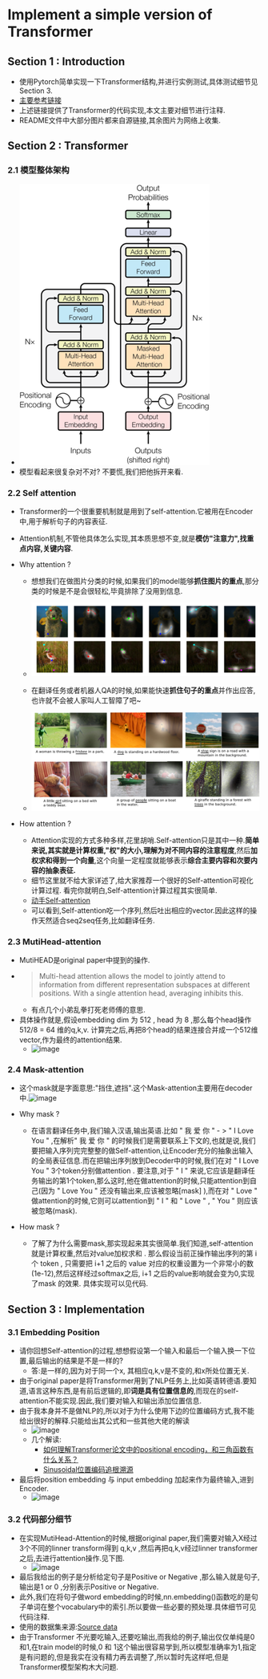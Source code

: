 # Implement a simple version of Transformer

## Section 1 : Introduction

- 使用Pytorch简单实现一下Transformer结构,并进行实例测试,具体测试细节见Section 3.
- [主要参考链接](https://www.kaggle.com/code/arunmohan003/transformer-from-scratch-using-pytorch/notebook)
- 上述链接提供了Transformer的代码实现,本文主要对细节进行注释.
- README文件中大部分图片都来自源链接,其余图片为网络上收集.

## Section 2 : Transformer

### 2.1 模型整体架构

- ![模型整体架构](https://github.com/CHENHUI-X/Implement_Transformer_Simple/blob/master/img/1_2vyKzFlzIHfSmOU_lnQE4A.png)
- 模型看起来很复杂对不对? 不要慌,我们把他拆开来看.

### 2.2 Self attention

- Transformer的一个很重要机制就是用到了self-attention.它被用在Encoder中,用于解析句子的内容表征.
- Attention机制,不管他具体怎么实现,其本质思想不变,就是**模仿"注意力",找重点内容,关键内容**.
- Why attention ?
    - 想想我们在做图片分类的时候,如果我们的model能够**抓住图片的重点**,那分类的时候是不是会很轻松,毕竟排除了没用到信息.
        
	- ![attention1](https://github.com/CHENHUI-X/Implement_Transformer_Simple/blob/master/img/1__tlq4gNokNM9mhTkz2cEeg.png)
    - 在翻译任务或者机器人QA的时候,如果能快速**抓住句子的重点**并作出应答,也许就不会被人家叫人工智障了吧~
	- ![attention2](https://github.com/CHENHUI-X/Implement_Transformer_Simple/blob/master/img/1_sRy3ukQziKP0TSQqlz3LCg.png)

- How attention ?
	- Attention实现的方式多种多样,花里胡哨.Self-attention只是其中一种.**简单来说,其实就是计算权重,"权"的大小,理解为对不同内容的注意程度**,然后**加权求和得到一个向量**,这个向量一定程度就能够表示**综合主要内容和次要内容的抽象表征.**
	- 细节这里就不给大家详述了,给大家推荐一个很好的Self-attention可视化计算过程. 看完你就明白,Self-attention计算过程其实很简单.
	- [动手Self-attention](https://www.cvmart.net/community/detail/2018)
	- 可以看到,Self-attention吃一个序列,然后吐出相应的vector.因此这样的操作天然适合seq2seq任务,比如翻译任务.

### 2.3 MutiHead-attention
- MutiHEAD是original paper中提到的操作.
- > Multi-head attention allows the model to jointly attend to information from different representation subspaces at different positions. With a single attention head, averaging inhibits this.
	- 有点几个小弟乱拳打死老师傅的意思.
- 具体操作就是,假设embedding dim 为 512 , head 为 8 ,那么每个head操作 512/8 = 64 维的q,k,v. 计算完之后,再把8个head的结果连接合并成一个512维vector,作为最终的attention结果.
	- ![image](https://user-images.githubusercontent.com/55629321/182073415-d89d2626-c100-43f8-a06a-a21452722ffc.png)

### 2.4 Mask-attention
- 这个mask就是字面意思:"挡住,遮挡".这个Mask-attention主要用在decoder中.![image](https://user-images.githubusercontent.com/55629321/182089508-a84a4442-f87e-470d-b357-6ddb0988d1ea.png)

- Why mask ?
	- 在语言翻译任务中,我们输入汉语,输出英语.比如 " 我 爱 你 " - > " I Love You " ,在解析" 我 爱 你 " 的时候我们是需要联系上下文的,也就是说,我们要把输入序列完完整整的做Self-attention,让Encoder充分的抽象出输入的全局表征信息.而在把输出序列放到Decoder中的时候,我们在对 " I Love You " 3个token分别做attention . 要注意,对于 " I " 来说,它应该是翻译任务输出的第1个token,那么这时,他在做attention的时候,只能attention到自己(因为 " Love You " 还没有输出来,应该被忽略[mask] ),而在对 " Love " 做attention的时候,它则可以attention到 " I " 和 " Love " , " You " 则应该被忽略(mask). 

- How mask ?
	- 了解了为什么需要mask,那实现起来其实很简单.我们知道,self-attention 就是计算权重,然后对value加权求和 . 那么假设当前正操作输出序列的第 i 个 token , 只需要把 i+1 之后的 value 对应的权重设置为一个非常小的数(1e-12),然后这样经过softmax之后, i+1 之后的value影响就会变为0,实现了mask 的效果. 具体实现可以见代码.

## Section 3 : Implementation 

### 3.1 Embedding Position 
- 请你回想Self-attention的过程,想想假设第一个输入和最后一个输入换一下位置,最后输出的结果是不是一样的?
	- 答:是一样的,因为对于同一个x, 其相应q,k,v是不变的,和x所处位置无关.
- 由于original paper是将Transformer用到了NLP任务上,比如英语转德语.要知道,语言这种东西,是有前后逻辑的,即**词是具有位置信息的**,而现在的self-attention不能实现.因此,我们要对输入和输出添加位置信息.
- 由于我本身并不是做NLP的,所以对于为什么使用下边的位置编码方式,我不能给出很好的解释.只能给出其公式和一些其他大佬的解读
	- ![image](https://user-images.githubusercontent.com/55629321/182079755-4e63ef75-e738-4b2d-95e0-f42eaacb9da7.png)
	- 几个解读:
		- [如何理解Transformer论文中的positional encoding，和三角函数有什么关系？](https://www.zhihu.com/question/347678607)
		- [Sinusoidal位置编码追根溯源](https://spaces.ac.cn/archives/8231)
- 最后将position embedding 与 input embedding 加起来作为最终输入,进到Encoder.
	- ![image](https://user-images.githubusercontent.com/55629321/182080749-82597447-2741-4561-8da3-4e3e22f712cc.png)

### 3.2 代码部分细节
- 在实现MutiHead-Attention的时候,根据original paper,我们需要对输入X经过3个不同的linner transform得到 q,k,v ,然后再把q,k,v经过linner transformer 之后,去进行attention操作.见下图.
	- ![image](https://user-images.githubusercontent.com/55629321/182082411-47d29c33-452e-4ac3-ba68-a6f583a728b5.png)
- 最后我给出的例子是分析给定句子是Positive or Negative ,那么输入就是句子,输出是1 or 0 ,分别表示Positive or Negative.
- 此外,我们在将句子做word embedding的时候,nn.embedding()函数吃的是句子单词在整个vocabulary中的索引.所以要做一些必要的预处理.具体细节可见代码注释.
- 使用的数据集来源:[Source data ](http://www.cs.cornell.edu/people/pabo/movie-review-data/)
- 由于Transformer 不光要吃输入,还要吃输出,而我给的例子,输出仅仅单纯是0和1,在train model的时候,0 和 1这个输出很容易学到,所以模型准确率为1,指定是有问题的,但是我实在没有精力再去调整了,所以暂时先这样吧,但是Transformer模型架构木大问题.
